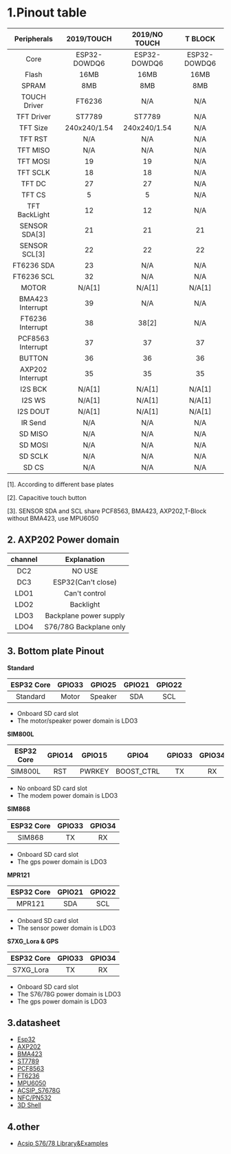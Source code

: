 
# 1.Pinout table 

|    Peripherals    |  2019/TOUCH  | 2019/NO TOUCH |   T BLOCK    |
| :---------------: | :----------: | :-----------: | :----------: |
|       Core        | ESP32-DOWDQ6 | ESP32-DOWDQ6  | ESP32-DOWDQ6 |
|       Flash       |     16MB     |     16MB      |     16MB     |
|       SPRAM       |     8MB      |      8MB      |     8MB      |
|   TOUCH Driver    |    FT6236    |      N/A      |     N/A      |
|    TFT Driver     |    ST7789    |    ST7789     |     N/A      |
|     TFT Size      | 240x240/1.54 | 240x240/1.54  |     N/A      |
|      TFT RST      |     N/A      |      N/A      |     N/A      |
|     TFT MISO      |     N/A      |      N/A      |     N/A      |
|     TFT MOSI      |      19      |      19       |     N/A      |
|     TFT SCLK      |      18      |      18       |     N/A      |
|      TFT DC       |      27      |      27       |     N/A      |
|      TFT CS       |      5       |       5       |     N/A      |
|   TFT BackLight   |      12      |      12       |     N/A      |
|   SENSOR SDA[3]   |      21      |      21       |      21      |
|   SENSOR SCL[3]   |      22      |      22       |      22      |
|    FT6236 SDA     |      23      |      N/A      |     N/A      |
|    FT6236 SCL     |      32      |      N/A      |     N/A      |
|       MOTOR       |    N/A[1]    |    N/A[1]     |    N/A[1]    |
| BMA423 Interrupt  |      39      |      N/A      |     N/A      |
| FT6236 Interrupt  |      38      |     38[2]     |     N/A      |
| PCF8563 Interrupt |      37      |      37       |      37      |
|      BUTTON       |      36      |      36       |      36      |
| AXP202 Interrupt  |      35      |      35       |      35      |
|      I2S BCK      |    N/A[1]    |    N/A[1]     |    N/A[1]    |
|      I2S WS       |    N/A[1]    |    N/A[1]     |    N/A[1]    |
|     I2S DOUT      |    N/A[1]    |    N/A[1]     |    N/A[1]    |
|      IR Send      |     N/A      |      N/A      |     N/A      |
|      SD MISO      |     N/A      |      N/A      |     N/A      |
|      SD MOSI      |     N/A      |      N/A      |     N/A      |
|      SD SCLK      |     N/A      |      N/A      |     N/A      |
|       SD CS       |     N/A      |      N/A      |     N/A      |


[1]. According to different base plates

[2]. Capacitive touch button

[3]. SENSOR SDA and SCL share PCF8563, BMA423, AXP202,T-Block without BMA423, use MPU6050


## 2. AXP202 Power domain

| channel |      Explanation       |
| :-----: | :--------------------: |
|   DC2   |         NO USE         |
|   DC3   |   ESP32(Can't close)   |
|  LDO1   |     Can't control      |
|  LDO2   |       Backlight        |
|  LDO3   | Backplane power supply |
|  LDO4   | S76/78G Backplane only |


## 3. Bottom plate Pinout

**Standard**

| ESP32 Core | GPIO33 | GPIO25  | GPIO21 | GPIO22 |
| :--------: | :----: | :-----: | :----: | :----: |
|  Standard  | Motor  | Speaker |  SDA   |  SCL   |
* Onboard SD card slot
* The motor/speaker power domain is LDO3

**SIM800L**

| ESP32 Core | GPIO14 | GPIO15 |   GPIO4    | GPIO33 | GPIO34 |
| :--------: | :----: | :----: | :--------: | :----: | :----: |
|  SIM800L   |  RST   | PWRKEY | BOOST_CTRL |   TX   |   RX   |
* No onboard SD card slot
* The modem power domain is LDO3

**SIM868**

| ESP32 Core | GPIO33 | GPIO34 |
| :--------: | :----: | :----: |
|   SIM868   |   TX   |   RX   |
* Onboard SD card slot
* The gps power domain is LDO3

**MPR121**

| ESP32 Core | GPIO21 | GPIO22 |
| :--------: | :----: | :----: |
|   MPR121   |  SDA   |  SCL   |
* Onboard SD card slot
* The sensor power domain is LDO3

**S7XG_Lora & GPS**

| ESP32 Core | GPIO33 | GPIO34 |
| :--------: | :----: | :----: |
| S7XG_Lora  |   TX   |   RX   |
* Onboard SD card slot
* The S76/78G power domain is LDO3
* The gps power domain is LDO3

## 3.datasheet
- [Esp32](https://www.espressif.com/sites/default/files/documentation/esp32_technical_reference_manual_en.pdf)
- [AXP202](https://github.com/Xinyuan-LilyGO/LilyGo-HAL/tree/master/AXP202)
- [BMA423](https://github.com/Xinyuan-LilyGO/LilyGo-HAL/tree/master/BMA423)
- [ST7789](https://github.com/Xinyuan-LilyGO/LilyGo-HAL/blob/master/DISPLAY/ST7789V.pdf)
- [PCF8563](https://github.com/Xinyuan-LilyGO/LilyGo-HAL/tree/master/RTC)
- [FT6236](https://github.com/Xinyuan-LilyGO/LilyGo-HAL/blob/master/TOUCHSCREEN/FT6236-FT6336-FT6436L-FT6436_Datasheet.pdf)
- [MPU6050](https://github.com/Xinyuan-LilyGO/LilyGo-HAL/tree/master/MPU6050)
- [ACSIP_S7678G](https://github.com/Xinyuan-LilyGO/LilyGo-HAL/tree/master/ACSIP_S7678G)
- [NFC/PN532](https://github.com/Xinyuan-LilyGO/LilyGo-HAL/tree/master/NFC)
- [3D Shell](https://github.com/Xinyuan-LilyGO/LilyGo-TWatch-DataSheet/tree/master/3DSHELL)

## 4.other
- [Acsip S76/78 Library&Examples](https://github.com/lewisxhe/Acsip-S7xG-Library)


